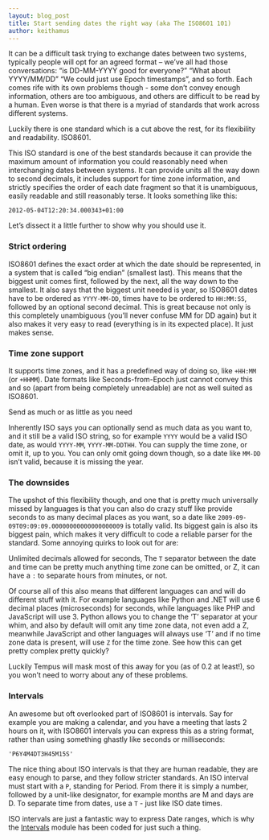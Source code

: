 ```yaml
---
layout: blog_post
title: Start sending dates the right way (aka The ISO8601 101)
author: keithamus
---
```


It can be a difficult task trying to exchange dates between two systems,
typically people will opt for an agreed format – we’ve all had those
conversations: “is DD-MM-YYYY good for everyone?” “What about YYYY/MM/DD” “We
could just use Epoch timestamps”, and so forth. Each comes rife with its own
problems though - some don’t convey enough information, others are too
ambiguous, and others are difficult to be read by a human. Even worse is that
there is a myriad of standards that work across different systems.

Luckily there is one standard which is a cut above the rest, for its flexibility
and readability. ISO8601.

This ISO standard is one of the best standards because it can provide the
maximum amount of information you could reasonably need when interchanging dates
between systems. It can provide units all the way down to second decimals, it
includes support for time zone information, and strictly specifies the order of
each date fragment so that it is unambiguous, easily readable and still
reasonably terse. It looks something like this:

    2012-05-04T12:20:34.000343+01:00

Let’s dissect it a little further to show why you should use it.

### Strict ordering

ISO8601 defines the exact order at which the date should be represented, in a
system that is called “big endian” (smallest last). This means that the
biggest unit comes first, followed by the next, all the way down to the
smallest. It also says that the biggest unit needed is year, so ISO8601 dates
have to be ordered as `YYYY-MM-DD`, times have to be ordered to `HH:MM:SS`, 
followed by an optional second decimal. This is great because not only is this 
completely unambiguous (you’ll never confuse MM for DD again) but it also makes 
it very easy to read (everything is in its expected place). It just makes sense.

### Time zone support

It supports time zones, and it has a predefined way of doing so, like `+HH:MM`
(or `+HHMM`). Date formats like Seconds-from-Epoch just cannot convey this and 
so (apart from being completely unreadable) are not as well suited as ISO8601.

Send as much or as little as you need

Inherently ISO says you can optionally send as much data as you want to, and it
still be a valid ISO string, so for example `YYYY` would be a valid ISO date, as
would `YYYY-MM`, `YYYY-MM-DDTHH`. You can supply the time zone, or omit it, up 
to you. You can only omit going down though, so a date like `MM-DD` isn’t valid,
because it is missing the year.

### The downsides

The upshot of this flexibility though, and one that is pretty much universally
missed by languages is that you can also do crazy stuff like provide seconds to
as many decimal places as you want, so a date like
`2009-09-09T09:09:09.00000000000000000009` is totally valid. Its biggest gain is
also its biggest pain, which makes it very difficult to code a reliable parser
for the standard. Some annoying quirks to look out for are:

Unlimited decimals allowed for seconds, The `T` separator between the date and
time can be pretty much anything time zone can be omitted, or Z, it can have a
`:` to separate hours from minutes, or not.

Of course all of this also means that different languages can and will do
different stuff with it. For example languages like Python and .NET will use 6
decimal places (microseconds) for seconds, while languages like PHP and
JavaScript will use 3. Python allows you to change the ‘T’ separator at your
whim, and also by default will omit any time zone data, not even add a Z,
meanwhile JavaScript and other languages will always use ‘T’ and if no time zone
data is present, will use `Z` for the time zone. See how this can get pretty
complex pretty quickly?

Luckily Tempus will mask most of this away for you (as of 0.2 at least!), so you
won’t need to worry about any of these problems.

### Intervals

An awesome but oft overlooked part of ISO8601 is intervals. Say for example you
are making a calendar, and you have a meeting that lasts 2 hours on it, with
ISO8601 intervals you can express this as a string format, rather than using
something ghastly like seconds or milliseconds:

    'P6Y4M4DT3H45M15S'

The nice thing about ISO intervals is that they are human readable, they are 
easy enough to parse, and they follow stricter standards. An ISO interval must
start with a `P`, standing for Period. From there it is simply a number, 
followed by a unit-like designator, for example months are M and days are D. To 
separate time from dates, use a `T` - just like ISO date times.

ISO intervals are just a fantastic way to express Date ranges, which is why the
[Intervals](/docs/module-intervals) module has been coded for just such a thing.